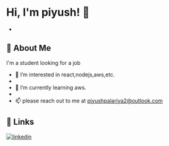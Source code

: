 
# Hi, I'm piyush! 👋

- <!---    ![Logo](https://previews.123rf.com/images/lineartestpilot/lineartestpilot1802/lineartestpilot180240995/95238851-cartoon-cool-guy.jpg?fj=1)  --->


## 🚀 About Me
I'm a student looking for a job

- 👀 I’m interested in react,nodejs,aws,etc.
- 
- 🌱 I’m currently learning aws.
- 
- 📫 please reach out to me at piyushpalariya2@outlook.com

## 🔗 Links

[![linkedin](https://img.shields.io/badge/linkedin-0A66C2?style=for-the-badge&logo=linkedin&logoColor=white)](https://www.linkedin.com/in/piyush-palariya/)

<!---
piyushpalariya/piyushpalariya is a ✨ special ✨ repository because its `README.md` (this file) appears on your GitHub profile.
You can click the Preview link to take a look at your changes.
--->
